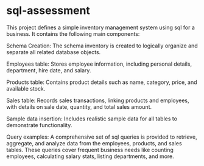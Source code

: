 # sql-assessment

This project defines a simple inventory management system using sql for a business. It contains the following main components:

Schema Creation:
The schema inventory is created to logically organize and separate all related database objects.

Employees table:
Stores employee information, including personal details, department, hire date, and salary.

Products table:
Contains product details such as name, category, price, and available stock.

Sales table:
Records sales transactions, linking products and employees, with details on sale date, quantity, and total sales amount.

Sample data insertion:
Includes realistic sample data for all tables to demonstrate functionality.

Query examples:
A comprehensive set of sql queries is provided to retrieve, aggregate, and analyze data from the employees, products, and sales tables. These queries cover frequent business needs like counting employees, calculating salary stats, listing departments, and more.
